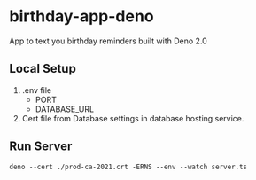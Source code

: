 # birthday-app-deno

App to text you birthday reminders built with Deno 2.0

## Local Setup

1. .env file
   - PORT
   - DATABASE_URL
2. Cert file from Database settings in database hosting service.

## Run Server

```
deno --cert ./prod-ca-2021.crt -ERNS --env --watch server.ts
```
